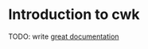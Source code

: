 # Introduction to cwk

TODO: write [great documentation](http://jacobian.org/writing/great-documentation/what-to-write/)
